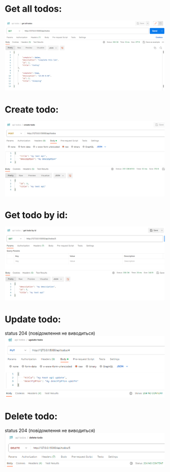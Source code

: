 # Get all todos:
![image](https://github.com/nasstis/python-pnu/blob/main/lab13/screenshots/libs/api_get_all_todos.png)
# Create todo:
![image](https://github.com/nasstis/python-pnu/blob/main/lab13/screenshots/libs/api_create_todo.png)
# Get todo by id:
![image](https://github.com/nasstis/python-pnu/blob/main/lab13/screenshots/libs/api_get_todo.png)
# Update todo:
status 204 (повідомлення не виводиться)
![image](https://github.com/nasstis/python-pnu/blob/main/lab13/screenshots/libs/api_update_todo.png)
# Delete todo:
status 204 (повідомлення не виводиться)
![image](https://github.com/nasstis/python-pnu/blob/main/lab13/screenshots/libs/api_delete_todo.png)